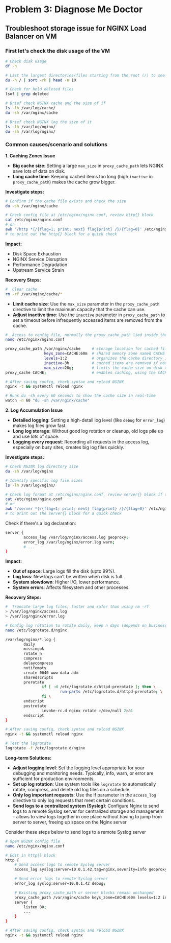 # Problem 3: Diagnose Me Doctor

## Troubleshoot storage issue for NGINX Load Balancer on VM

### First let's check the disk usage of the VM

```bash
# Check disk usage
df -h

# List the largest directories/files starting from the root (/) to see what’s consuming space.
du -h / | sort -rh | head -n 10

# Check for held deleted files
lsof | grep deleted

# Brief check NGINX cache and the size of if
ls -lh /var/log/cache/
du -sh /var/nginx/cache

# Brief check NGINX log the size of it
ls -lh /var/log/nginx/
du -sh /var/log/nginx/
```

### Common causes/scenario and solutions

**1. Caching Zones Issue**

- **Big cache size**: Setting a large `max_size` in `proxy_cache_path` lets NGINX save lots of data on disk.
- **Long cache time**: Keeping cached items too long (high `inactive` in `proxy_cache_path`) makes the cache grow bigger.

**Investigate steps:**
```bash
# Confirm if the cache file exists and check the size
du -sh /var/nginx/cache

# Check config file at /etc/nginx/nginx.conf, review http{} block
cat /etc/nginx/nginx.conf
# or
awk '/http *{/{flag=1; print; next} flag{print} /}/{flag=0}' /etc/nginx/nginx.conf
# to print out the http{} block for a quick check

```

**Impact:**
- Disk Space Exhaustion
- NGINX Service Disruption
- Performance Degradation
- Upstream Service Strain

**Recovery Steps:**

```bash
#  Clear cache
rm -rf /var/nginx/cache/*
```


- **Limit cache size**: Use the ``max_size`` parameter in the ``proxy_cache_path`` directive to limit the maximum capacity that the cache can use.
- **Adjust inactive time**: Use the ``inactive`` parameter in ``proxy_cache_path`` to set a timeout before infrequently accessed items are removed from the cache.

```bash
#  Access to config file, normally the proxy_cache_path lied inside the http{} block
nano /etc/nginx/nginx.conf
```

```bash
proxy_cache_path /var/nginx/cache     # storage location for cached files from proxied requests
            	 keys_zone=CACHE:60m  # shared memory zone named CACHE with a size of 60MB to store cache keys
				 levels=1:2           # organizes the cache directory into a two-level structure
				 inactive=3h          # cached items are removed if not accessed within 3 hours
				 max_size=20g;        # limits the cache size on disk to 20GB
proxy_cache CACHE;                    # enables caching, using the CACHE zone defined above.
```


```bash
# After saving config, check syntax and reload NGINX
nginx -t && systemctl reload nginx
```

```bash
# Runs du -sh every 60 seconds to show the cache size in real-time
watch -n 60 "du -sh /var/nginx/cache"
   ```

**2. Log Accumulation Issue**

- **Detailed logging**: Setting a high-detail log level (like `debug` for `error_log`) makes log files grow fast.
- **Long log storage**: Without good log rotation or cleanup, old logs pile up and use lots of space.
- **Logging every request**: Recording all requests in the access log, especially on busy sites, creates big log files quickly.

**Investigate steps:**
```bash
# Check NGINX log directory size
du -sh /var/log/nginx

# Identify specific log file sizes
ls -lh /var/log/nginx/

# Check log format at /etc/nginx/nginx.conf, review server{} block if there's any custom log declared
cat /etc/nginx/nginx.conf
# or
awk '/server *{/{flag=1; print; next} flag{print} /}/{flag=0}' /etc/nginx/nginx.conf
# to print out the server{} block for a quick check

```

Check if there's a log declaration:

```bash
server {
	   	access_log /var/log/nginx/access.log geoproxy;
        error_log /var/log/nginx/error.log warn;
		# ...
}
```

**Impact:**
- **Out of space**: Large logs fill the disk (upto 99%).
- **Log loss**: New logs can’t be written when disk is full.
- **System slowdown**: Higher I/O, lower performance.
- **System errors**: Affects filesystem and other processes.

**Recovery Steps:**

   ```bash
   #  Truncate large log files, faster and safer than using rm -rf
   > /var/log/nginx/access.log
   > /var/log/nginx/error.log

```
```bash
# Config log rotation to rotate daily, keep n days (depends on business cases), and compress old files
nano /etc/logrotate.d/nginx
```

```bash
/var/log/nginx/*.log {
        daily
        missingok
        rotate n
        compress
        delaycompress
        notifempty
        create 0640 www-data adm
        sharedscripts
        prerotate
                if [ -d /etc/logrotate.d/httpd-prerotate ]; then \
                        run-parts /etc/logrotate.d/httpd-prerotate; \
                fi \
        endscript
        postrotate
                invoke-rc.d nginx rotate >/dev/null 2>&1
        endscript
}

```
```bash
# After saving config, check syntax and reload NGINX
nginx -t && systemctl reload nginx

# Test the logrotate
logrotate -f /etc/logrotate.d/nginx
```


**Long-term Solutions:**
- **Adjust logging level**: Set the logging level appropriate for your debugging and monitoring needs. Typically, info, warn, or error are sufficient for production environments.
- **Set up log rotation**: Use system tools like ``logrotate`` to automatically rotate, compress, and delete old log files on a schedule.
- **Only log important requests**: Use the if parameter in the ``access_log`` directive to only log requests that meet certain conditions.
- **Send logs to a centralized system (Syslog)**: Configure Nginx to send logs to a remote Syslog server for centralized storage and management - allows to view logs together in one place without having to jump from server to server, freeing up space on the Nginx server

Consider these steps below to send logs to a remote Syslog server
```bash
# Open NGINX config file
nano /etc/nginx/nginx.conf
```

```bash
# Edit in http{} block
http {
    # Send access logs to remote Syslog server
    access_log syslog:server=10.0.1.42,tag=nginx,severity=info geoproxy;

    # Send error logs to remote Syslog server
    error_log syslog:server=10.0.1.42 debug;

    # Existing proxy_cache_path or server blocks remain unchanged
    proxy_cache_path /var/nginx/cache keys_zone=CACHE:60m levels=1:2 inactive=1h max_size=10g;
    server {
        listen 80;
        ...
    }
}
```

```bash
# After saving config, check syntax and reload NGINX
nginx -t && systemctl reload nginx

```

